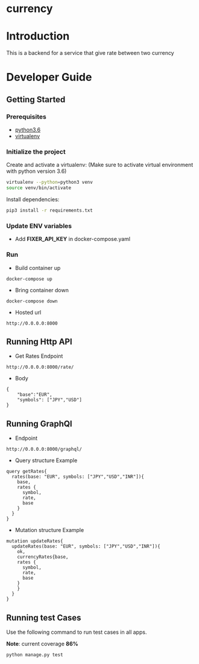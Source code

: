 # currency
# Introduction

This is a backend for a service that give rate between two currency
# Developer Guide

## Getting Started

### Prerequisites
- [python3.6](https://www.python.org/downloads/)
- [virtualenv](https://virtualenv.pypa.io/en/latest/)

### Initialize the project

Create and activate a virtualenv:
(Make sure to activate virtual environment with python version 3.6)

```bash
virtualenv --python=python3 venv
source venv/bin/activate
```

Install dependencies:

```bash
pip3 install -r requirements.txt
```

### Update ENV variables
- Add **FIXER_API_KEY** in docker-compose.yaml

### Run
- Build container up
~~~~
docker-compose up
~~~~
- Bring container down
~~~~
docker-compose down
~~~~
- Hosted url
~~~~
http://0.0.0.0:8000
~~~~

## Running Http API 
- Get Rates Endpoint
~~~~
http://0.0.0.0:8000/rate/
~~~~
- Body
~~~~
{
    "base":"EUR",
    "symbols": ["JPY","USD"]
}
~~~~

## Running GraphQl 
- Endpoint
~~~~
http://0.0.0.0:8000/graphql/
~~~~
- Query structure Example
~~~~
query getRates{
  rates(base: "EUR", symbols: ["JPY","USD","INR"]){
    base,
    rates {
      symbol,
      rate,
      base
    }
  }
}
~~~~
- Mutation structure Example
~~~~
mutation updateRates{
  updateRates(base: "EUR", symbols: ["JPY","USD","INR"]){
    ok,
    currencyRates{base,
    rates {
      symbol,
      rate,
      base
    }
    }
  }
}
~~~~

## Running test Cases
Use the following command to run test cases in all apps.

**Note**: current coverage **86%**
```bash
python manage.py test
```
